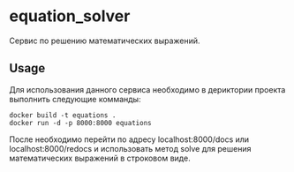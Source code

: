 # equation_solver
Сервис по решению математических выражений.
## Usage
Для использования данного сервиса необходимо в дериктории проекта выполнить следующие комманды:
```docker
docker build -t equations .
docker run -d -p 8000:8000 equations
```
После необходимо перейти по адресу localhost:8000/docs или localhost:8000/redocs и использовать метод solve для решения математических выражений в строковом виде.

